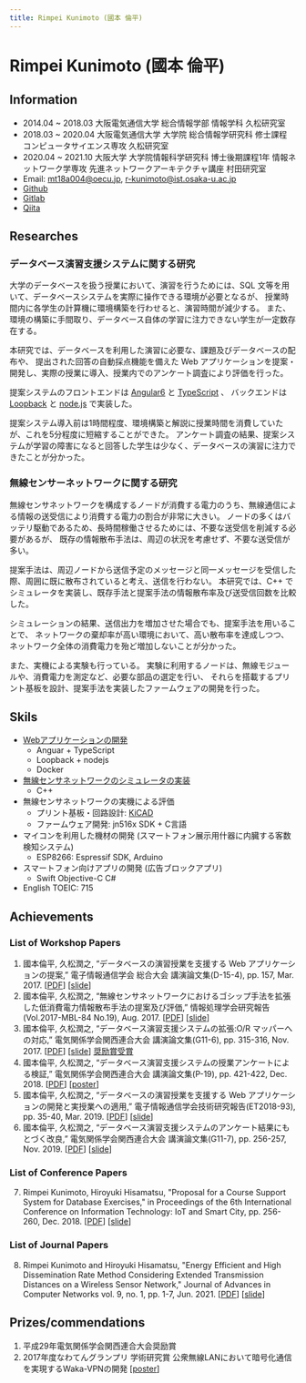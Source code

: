 ```yaml
---
title: Rimpei Kunimoto (國本 倫平)
---
```


<style>
    footer {
        display:none;
    }
    section.page-header {
        display:none;
    }
    section.main-content {
        max-width: 72rem;
    }
</style>

# Rimpei Kunimoto (國本 倫平)

## Information
* 2014.04 ~ 2018.03 大阪電気通信大学 総合情報学部 情報学科 久松研究室
* 2018.03 ~ 2020.04 大阪電気通信大学 大学院 総合情報学研究科 修士課程 コンピュータサイエンス専攻 久松研究室
* 2020.04 ~ 2021.10 大阪大学 大学院情報科学研究科 博士後期課程1年 情報ネットワーク学専攻 先進ネットワークアーキテクチャ講座 村田研究室
* Email: mt18a004@oecu.jp, r-kunimoto@ist.osaka-u.ac.jp
* [Github](https://github.com/nxzz)
* [Gitlab](https://gitlab.com/nxzz)
* [Qiita](https://qiita.com/nxzz)

## Researches
### データベース演習支援システムに関する研究
大学のデータベースを扱う授業において、演習を行うためには、SQL 文等を用いて、データベースシステムを実際に操作できる環境が必要となるが、
授業時間内に各学生の計算機に環境構築を行わせると、演習時間が減少する。
また、環境の構築に手間取り、データベース自体の学習に注力できない学生が一定数存在する。

本研究では、データベースを利用した演習に必要な、課題及びデータベースの配布や、
提出された回答の自動採点機能を備えた Web アプリケーションを提案・開発し、実際の授業に導入、授業内でのアンケート調査により評価を行った。

<!-- リンクを張る -->
提案システムのフロントエンドは [Angular6](https://angular.io/) と [TypeScript](https://www.typescriptlang.org/) 、
バックエンドは [Loopback](https://loopback.io/) と [node.js](https://nodejs.org/en/) で実装した。

提案システム導入前は1時間程度、環境構築と解説に授業時間を消費していたが、これを5分程度に短縮することができた。
アンケート調査の結果、提案システムが学習の障害になると回答した学生は少なく、データベースの演習に注力できたことが分かった。

### 無線センサーネットワークに関する研究
無線センサネットワークを構成するノードが消費する電力のうち、無線通信による情報の送受信により消費する電力の割合が非常に大きい。
ノードの多くはバッテリ駆動であるため、長時間稼働させるためには、不要な送受信を削減する必要があるが、
既存の情報散布手法は、周辺の状況を考慮せず、不要な送受信が多い。

提案手法は、周辺ノードから送信予定のメッセージと同一メッセージを受信した際、周囲に既に散布されていると考え、送信を行わない。
本研究では、C++ でシミュレータを実装し、既存手法と提案手法の情報散布率及び送受信回数を比較した。

シミュレーションの結果、送信出力を増加させた場合でも、提案手法を用いることで、
ネットワークの棄却率が高い環境において、高い散布率を達成しつつ、ネットワーク全体の消費電力を殆ど増加しないことが分かった。

また、実機による実験も行っている。
実験に利用するノードは、無線モジュールや、消費電力を測定など、必要な部品の選定を行い、
それらを搭載するプリント基板を設計、提案手法を実装したファームウェアの開発を行った。

## Skils
* [Webアプリケーションの開発](#データベース演習支援システムに関する研究)
    * Anguar + TypeScript
    * Loopback + nodejs
    * Docker
* [無線センサネットワークのシミュレータの実装](#無線センサーネットワークに関する研究)
    * C++
* 無線センサネットワークの実機による評価
    * プリント基板・回路設計: [KiCAD](http://kicad-pcb.org/)
    * ファームウェア開発: jn516x SDK + C言語
* マイコンを利用した機材の開発 (スマートフォン展示用什器に内臓する客数検知システム)
    * ESP8266: Espressif SDK, Arduino
    <!-- * STM32: HAL Library -->
* スマートフォン向けアプリの開発 (広告ブロックアプリ)
    * Swift Objective-C C#
* English TOEIC: 715

## Achievements
### List of Workshop Papers
1. 國本倫平, 久松潤之, “データベースの演習授業を支援する Web アプリケーションの提案,” 電子情報通信学会 総合大会 講演論文集(D-15-4), pp. 157, Mar. 2017. 
    [[PDF](./paper/201703ieice/d_15_004.pdf)] [[slide](./slide/201703ieice.pdf)]
1. 國本倫平, 久松潤之, “無線センサネットワークにおけるゴシップ手法を拡張した低消費電力情報散布手法の提案及び評価,” 情報処理学会研究報告(Vol.2017-MBL-84 No.19), Aug. 2017.
    [[PDF](./paper/201708mbl/IPSJ-MBL17084019.pdf)] [[slide](./slide/201708mbl.pdf)]
1. 國本倫平, 久松潤之, “データベース演習支援システムの拡張:O/R マッパーへの対応,” 電気関係学会関西連合大会 講演論文集(G11-6), pp. 315-316, Nov. 2017. 
    [[PDF](./paper/201711kjciee/G11-6.pdf)] [[slide](./slide/201711kjciee.pdf)] [奨励賞受賞](#Prizes/commendations)
1. 國本倫平, 久松潤之, “データベース演習支援システムの授業アンケートによる検証,” 電気関係学会関西連合大会 講演論文集(P-19), pp. 421-422, Dec. 2018. 
    [[PDF](./paper/201812kjciee/P-19.pdf)] [[poster](./slide/201812kjciee.pdf)]
1. 國本倫平, 久松潤之, “データベースの演習授業を支援する Web アプリケーションの開発と実授業への適用,” 電子情報通信学会技術研究報告(ET2018-93), pp. 35-40, Mar. 2019. 
    [[PDF](./paper/201903et/ET2018-93.pdf)] [[slide](./slide/201903et.pdf)]
1. 國本倫平, 久松潤之, “データベース演習支援システムのアンケート結果にもとづく改良,” 電気関係学会関西連合大会 講演論文集(G11-7), pp. 256-257, Nov. 2019. 
    [[PDF](./paper/201912kjciee/G11-7.pdf)] [[slide](./slide/2019kjciee.pdf)]

### List of Conference Papers
7. Rimpei Kunimoto, Hiroyuki Hisamatsu, "Proposal for a Course Support System for Database Exercises," in Proceedings of the 6th International Conference on Information Technology: IoT and Smart City, pp. 256-260, Dec. 2018. 
    [[PDF](./paper/201812icit/kunimoto2018.pdf)] [[slide](./slide/201812icit.pdf)]

### List of Journal Papers
8. Rimpei Kunimoto and Hiroyuki Hisamatsu, "Energy Efficient and High Dissemination Rate Method Considering Extended Transmission Distances on a Wireless Sensor Network," Journal of Advances in Computer Networks vol. 9, no. 1, pp. 1-7, Jun. 2021.
    [[PDF](./paper/202106jacn/279-MT004.pdf)] [[slide](./slide/202106jacn.pdf)]

## Prizes/commendations
1. 平成29年電気関係学会関西連合大会奨励賞
1. 2017年度なわてんグランプリ 学術研究賞 公衆無線LANにおいて暗号化通信を実現するWaka-VPNの開発 
    [[poster](./slide/2017nawaten.pdf)]
